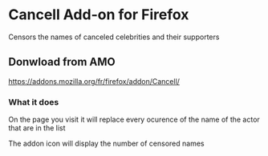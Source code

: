 # Cancell Add-on for Firefox
Censors the names of canceled celebrities and their supporters
## Donwload from AMO
https://addons.mozilla.org/fr/firefox/addon/Cancell/

### What it does
On the page you visit it will replace every ocurence of the name of the actor that are in the list

The addon icon will display the number of censored names